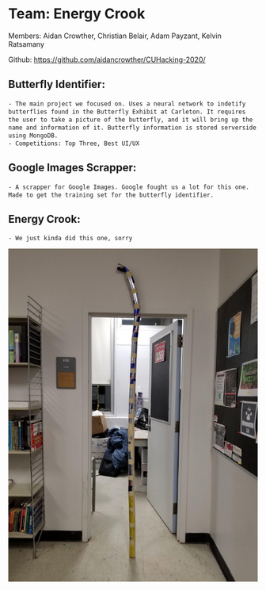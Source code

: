 # Team: Energy Crook
Members: Aidan Crowther, Christian Belair, Adam Payzant, Kelvin Ratsamany

Github: https://github.com/aidancrowther/CUHacking-2020/

## Butterfly Identifier:
    - The main project we focused on. Uses a neural network to indetify butterflies found in the Butterfly Exhibit at Carleton. It requires the user to take a picture of the butterfly, and it will bring up the name and information of it. Butterfly information is stored serverside using MongoDB.
    - Competitions: Top Three, Best UI/UX
    
## Google Images Scrapper:
    - A scrapper for Google Images. Google fought us a lot for this one. Made to get the training set for the butterfly identifier.
## Energy Crook:
    - We just kinda did this one, sorry
![The Crook](./EnergyCrook/20200112_063328.jpg)